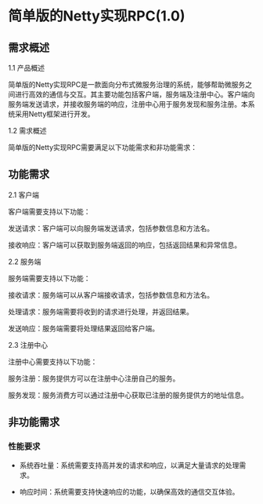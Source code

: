 # 简单版的Netty实现RPC(1.0)

## 需求概述

1.1 产品概述

简单版的Netty实现RPC是一款面向分布式微服务治理的系统，能够帮助微服务之间进行高效的通信与交互。其主要功能包括客户端，服务端及注册中心。客户端向服务端发送请求，并接收服务端的响应，注册中心用于服务发现和服务注册。本系统采用Netty框架进行开发。

1.2 需求概述

简单版的Netty实现RPC需要满足以下功能需求和非功能需求：

## 功能需求

2.1 客户端


客户端需要支持以下功能：

发送请求：客户端可以向服务端发送请求，包括参数信息和方法名。

接收响应：客户端可以获取到服务端返回的响应，包括返回结果和异常信息。

2.2 服务端

服务端需要支持以下功能：

接收请求：服务端可以从客户端接收请求，包括参数信息和方法名。

处理请求：服务端需要将收到的请求进行处理，并返回结果。

发送响应：服务端需要将处理结果返回给客户端。


2.3 注册中心

注册中心需要支持以下功能：

服务注册：服务提供方可以在注册中心注册自己的服务。

服务发现：服务消费方可以通过注册中心获取已注册的服务提供方的地址信息。

## 非功能需求

### 性能要求

- 系统吞吐量：系统需要支持高并发的请求和响应，以满足大量请求的处理需求。

- 响应时间：系统需要支持快速响应的功能，以确保高效的通信交互体验。

